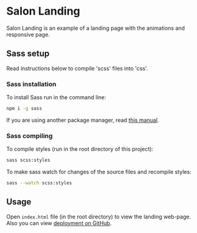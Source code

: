 # Salon Landing

Salon Landing is an example of a landing page with the animations and responsive page.

## Sass setup

Read instructions below to compile 'scss' files into 'css'.

### Sass installation

To install Sass run in the command line:

```bash
npm i -g sass
```

If you are using another package manager, read [this manual](https://sass-lang.com/install).

### Sass compiling

To compile styles (run in the root directory of this project):

```bash
sass scss:styles
```

To make sass watch for changes of the source files and recompile styles:

```bash
sass --watch scss:styles
```

## Usage

Open `index.html` file (in the root directory) to view the landing web-page. Also you can view [deployment on GitHub](https://flamic.github.io/Salon-Landing/).
